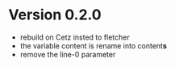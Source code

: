 # Version 0.2.0

- rebuild on Cetz insted to fletcher
- the variable content is rename into content**s**
- remove the line-0 parameter